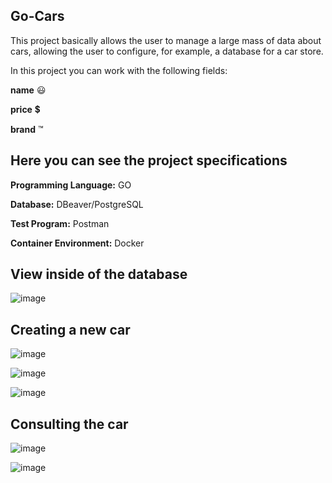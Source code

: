 ## Go-Cars


This project basically allows the user to manage a large mass of data about cars, allowing the user to configure, for example, a database for a car store.

In this project you can work with the following fields:

**name** 😃

**price** 💲

**brand** ™

## Here you can see the project specifications


**Programming Language:** GO

**Database:** DBeaver/PostgreSQL

**Test Program:** Postman

**Container Environment:** Docker

## View inside of the database


![image](https://github.com/DEEPLERZERA/go-cars/assets/73613620/fd16157f-50b6-4314-b909-c621e4303bd0)

## Creating a new car

![image](https://github.com/DEEPLERZERA/go-cars/assets/73613620/77430f01-2d7f-410f-82be-ef17e99f15a2)

![image](https://github.com/DEEPLERZERA/go-cars/assets/73613620/a133f940-21c2-46d7-ab5c-ec63f8df5ce5)

![image](https://github.com/DEEPLERZERA/go-cars/assets/73613620/0e0e9c3d-eb13-48b6-b35f-dd4ff1496450)

## Consulting the car

![image](https://github.com/DEEPLERZERA/go-cars/assets/73613620/2eca017c-a213-41ad-ab10-bc4ef54d488d)

![image](https://github.com/DEEPLERZERA/go-cars/assets/73613620/f6fa1f9a-b1f1-4ebd-87c0-9266862d974a)








